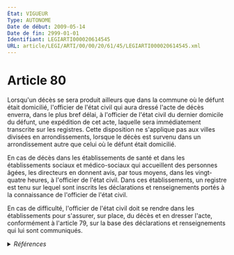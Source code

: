 ```yaml
---
État: VIGUEUR
Type: AUTONOME
Date de début: 2009-05-14
Date de fin: 2999-01-01
Identifiant: LEGIARTI000020614545
URL: article/LEGI/ARTI/00/00/20/61/45/LEGIARTI000020614545.xml
---
```


<h1>Article 80</h1>

Lorsqu'un décès se sera produit ailleurs que dans la commune où le défunt était
domicilié, l'officier de l'état civil qui aura dressé l'acte de décès enverra,
dans le plus bref délai, à l'officier de l'état civil du dernier domicile du
défunt, une expédition de cet acte, laquelle sera immédiatement transcrite sur
les registres. Cette disposition ne s'applique pas aux villes divisées en
arrondissements, lorsque le décès est survenu dans un arrondissement autre que
celui où le défunt était domicilié.<br />

En cas de décès dans les établissements de santé et dans les établissements
sociaux et médico-sociaux qui accueillent des personnes âgées, les directeurs en
donnent avis, par tous moyens, dans les vingt-quatre heures, à l'officier de
l'état civil. Dans ces établissements, un registre est tenu sur lequel sont
inscrits les déclarations et renseignements portés à la connaissance de
l'officier de l'état civil.<br />

En cas de difficulté, l'officier de l'état civil doit se rendre dans les
établissements pour s'assurer, sur place, du décès et en dresser l'acte,
conformément à l'article 79, sur la base des déclarations et renseignements qui
lui sont communiqués.


<details>
  <summary><em>Références</em></summary>

  <h2>Articles faisant référence à l'article</h2>
  
  <ul>
    <li>
      <a href="https://legal.tricoteuses.fr//redirection/LEGIARTI000024025785?vers=git&vers=legifrance">Code civil - article 79 AUTONOME VIGUEUR, en vigueur depuis le 2011-05-19</a> CITATION cible
    </li>
    <li>
      <a href="https://legal.tricoteuses.fr//redirection/LEGIARTI000006421236?vers=git&vers=legifrance">Code civil - article 79 AUTONOME MODIFIE, en vigueur du 1945-03-29 au 2011-05-19</a> CITATION cible
    </li>
    <li>
      <a href="https://legal.tricoteuses.fr//redirection/LEGIARTI000020606430?vers=git&vers=legifrance">LOI n° 2009-526 du 12 mai 2009 de simplification et de clarification du droit et d'allègement des procédures - article 4 ENTIEREMENT_MODIF</a> MODIFIE source
    </li>
  </ul>
  
  <h2>Références faites par l'article</h2>
  
  <ul>
    <li>
      1941-12-31 CITATION cible <a href="https://legal.tricoteuses.fr//redirection/LEGIARTI000006708907?vers=git&vers=legifrance">Décret n°41-5050 du 31 décembre 1941 codifiant les textes relatifs aux opérations d'inhumation, d'exhumation, d'incinération et de transport des corps. - article 4-1 AUTONOME ABROGE, en vigueur du 1976-05-20 au 1977-03-18</a>
    </li>
    <li>
      1954-09-02 CITATION cible <a href="https://legal.tricoteuses.fr//redirection/LEGIARTI000006682687?vers=git&vers=legifrance">Décret n°54-883 du 2 septembre 1954 portant règlement d'administration publique pour l'application de l'ensemble des dispositions du décret n° 53-1186 du 29 novembre 1953 relatif à la réforme des lois d'assistance. - article 10 AUTONOME ABROGE, en vigueur du 1954-09-10 au 2004-10-26</a>
    </li>
    <li>
      1965-06-01 CITATION cible <a href="https://legal.tricoteuses.fr//redirection/LEGIARTI000006286018?vers=git&vers=legifrance">Décret n°65-422 du 1 juin 1965 portant création d'un service central d'état civil au ministère des affaires étrangères - article 10 AUTONOME VIGUEUR, en vigueur depuis le 1965-06-05</a>
    </li>
    <li>
      1965-06-01 CITATION cible <a href="https://legal.tricoteuses.fr//redirection/LEGIARTI000006286017?vers=git&vers=legifrance">Décret n°65-422 du 1 juin 1965 portant création d'un service central d'état civil au ministère des affaires étrangères - article 9 AUTONOME VIGUEUR, en vigueur depuis le 1965-06-05</a>
    </li>
    <li>
      1974-01-14 CITATION cible <a href="https://legal.tricoteuses.fr//redirection/LEGIARTI000006709171?vers=git&vers=legifrance">Décret n°74-27 du 14 janvier 1974 relatif aux règles de fonctionnement des centres hospitaliers et des hôpitaux locaux. - article 70 AUTONOME ABROGE, en vigueur du 1974-01-16 au 2003-05-27</a>
    </li>
    <li>
      2009-05-12 MODIFIE cible <a href="https://legal.tricoteuses.fr//redirection/LEGIARTI000020606430?vers=git&vers=legifrance">LOI n° 2009-526 du 12 mai 2009 de simplification et de clarification du droit et d'allègement des procédures - article 4 ENTIEREMENT_MODIF</a>
    </li>
    <li>
      2999-01-01 CITATION source <a href="https://legal.tricoteuses.fr//redirection/LEGIARTI000006421236?vers=git&vers=legifrance">Code civil - article 79 AUTONOME MODIFIE, en vigueur du 1945-03-29 au 2011-05-19</a>
    </li>
    <li>
      2999-01-01 CITATION cible <a href="https://legal.tricoteuses.fr//redirection/LEGIARTI000006421295?vers=git&vers=legifrance">Code civil - article 84 AUTONOME VIGUEUR, en vigueur depuis le 1804-03-21</a>
    </li>
    <li>
      2999-01-01 CITATION cible <a href="https://legal.tricoteuses.fr//redirection/LEGIARTI000006905064?vers=git&vers=legifrance">Code de l'action sociale et des familles - article R131-5 AUTONOME TRANSFERE, en vigueur du 2004-10-26 au 2007-02-15</a>
    </li>
    <li>
      2999-01-01 CITATION cible <a href="https://legal.tricoteuses.fr//redirection/LEGIARTI000006905067?vers=git&vers=legifrance">Code de l'action sociale et des familles - article R131-6 AUTONOME VIGUEUR, en vigueur depuis le 2007-02-15</a>
    </li>
    <li>
      2999-01-01 CITATION cible <a href="https://legal.tricoteuses.fr//redirection/LEGIARTI000006908256?vers=git&vers=legifrance">Code de la santé publique - article R1112-71 AUTONOME VIGUEUR, en vigueur depuis le 2006-08-03</a>
    </li>
    <li>
      2999-01-01 CITATION cible <a href="https://legal.tricoteuses.fr//redirection/LEGIARTI000006395884?vers=git&vers=legifrance">Code général des collectivités territoriales - article R2213-8 AUTONOME MODIFIE, en vigueur du 2006-07-29 au 2011-03-01</a>
    </li>
  </ul>
</details>
